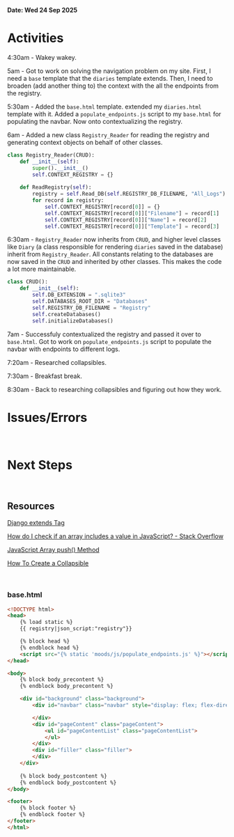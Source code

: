 **Date: Wed 24 Sep 2025**<br>

# Activities

4:30am - Wakey wakey.

5am - Got to work on solving the navigation problem on my site. First, I need a `base` template that the `diaries` template extends. Then, I need to broaden (add another thing to) the context with the all the endpoints from the registry.

5:30am - Added the `base.html` template. extended my `diaries.html` template with it. Added a `populate_endpoints.js` script to my `base.html` for populating the navbar. Now onto contextualizing the registry.

6am - Added a new class `Registry_Reader` for reading the registry and generating context objects on behalf of other classes.

```python
class Registry_Reader(CRUD):
    def __init__(self):
        super().__init__()
        self.CONTEXT_REGISTRY = {}
        
    def ReadRegistry(self):
        registry = self.Read_DB(self.REGISTRY_DB_FILENAME, "All_Logs")        
        for record in registry:
            self.CONTEXT_REGISTRY[record[0]] = {}
            self.CONTEXT_REGISTRY[record[0]]["Filename"] = record[1]
            self.CONTEXT_REGISTRY[record[0]]["Name"] = record[2]
            self.CONTEXT_REGISTRY[record[0]]["Template"] = record[3]
```

6:30am - `Registry_Reader` now inherits from `CRUD`, and higher level classes like `Diary` (a class responsible for rendering `diaries` saved in the database) inherit from `Registry_Reader`. All constants relating to the databases are now saved in the `CRUD` and inherited by other classes. This makes the code a lot more maintainable.

```python
class CRUD():
    def __init__(self):
        self.DB_EXTENSION = ".sqlite3"
        self.DATABASES_ROOT_DIR = "Databases"
        self.REGISTRY_DB_FILENAME = "Registry"
        self.createDatabases()
        self.initializeDatabases()
```

7am - Successfuly contextualized the registry and passed it over to `base.html`. Got to work on `populate_endpoints.js` script to populate the navbar with endpoints to different logs.

7:20am - Researched collapsibles.

7:30am - Breakfast break.

8:30am - Back to researching collapsibles and figuring out how they work.







# Issues/Errors

<br>

# Next Steps

<br>

## Resources

[Django extends Tag](https://www.w3schools.com/django/django_tags_extends.php)

[How do I check if an array includes a value in JavaScript? - Stack Overflow](https://stackoverflow.com/questions/237104/how-do-i-check-if-an-array-includes-a-value-in-javascript)

[JavaScript Array push() Method](https://www.w3schools.com/jsref/jsref_push.asp)

[How To Create a Collapsible](https://www.w3schools.com/howto/howto_js_collapsible.asp)




<br>

### base.html

```html
<!DOCTYPE html>
<head>
    {% load static %}
    {{ registry|json_script:"registry"}}

    {% block head %}
    {% endblock head %}
    <script src="{% static 'moods/js/populate_endpoints.js' %}"></script>
</head>

<body>
    {% block body_precontent %}
    {% endblock body_precontent %}

    <div id="background" class="background">
        <div id="navbar" class="navbar" style="display: flex; flex-direction: column;"> 

        </div> 
        <div id="pageContent" class="pageContent">
            <ul id="pageContentList" class="pageContentList">
            </ul>
        </div>
        <div id="filler" class="filler"> 
        </div>
    </div>
    
    {% block body_postcontent %}
    {% endblock body_postcontent %}
</body>

<footer>
    {% block footer %}
    {% endblock footer %}
</footer>
</html>
```
